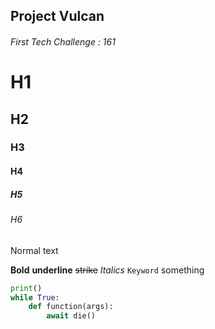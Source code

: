 ## Project Vulcan
###### First Tech Challenge : 161

# H1
## H2
### H3
#### H4
##### H5
###### H6

Normal text

**Bold**
__underline__
~~strike~~
*Italics*
`Keyword`
<key>something</key>
```py
print()
while True:
    def function(args):
        await die()
```
